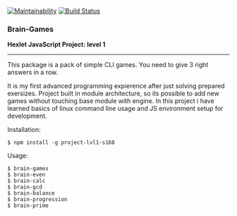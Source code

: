 [![Maintainability](https://api.codeclimate.com/v1/badges/571ab6d551ce54fec7a1/maintainability)](https://codeclimate.com/github/denis-ok/project-lvl1-s168/maintainability) [![Build Status](https://travis-ci.org/denis-ok/hexlet-lvl-1-brain-games.svg?branch=master)](https://travis-ci.org/denis-ok/hexlet-lvl-1-brain-games)
### Brain-Games
**Hexlet JavaScript Project: level 1**
___
This package is a pack of simple CLI games. You need to give 3 right answers in a row.

It is my first advanced programming expierence after just solving prepared exersizes. Project built in module architecture, so its possible to add new games without touching base module with engine.
In this project i have learned basics of linux command line usage and JS environment setup for development. 

Installation:
```
$ npm install -g project-lvl1-s168
```


Usage:
```
$ brain-games
$ brain-even
$ brain-calc
$ brain-gcd
$ brain-balance
$ brain-progression
$ brain-prime
```
